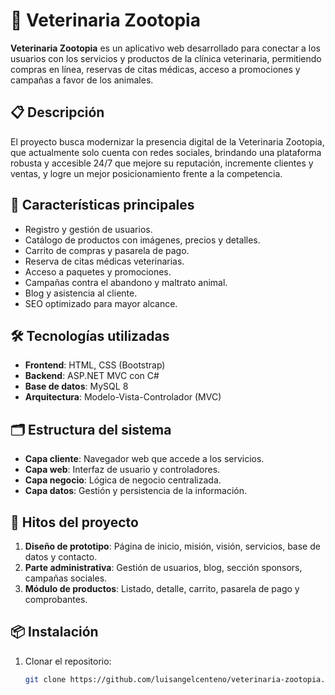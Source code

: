 # 🐾 Veterinaria Zootopia

**Veterinaria Zootopia** es un aplicativo web desarrollado para conectar a los usuarios con los servicios y productos de la clínica veterinaria, permitiendo compras en línea, reservas de citas médicas, acceso a promociones y campañas a favor de los animales.  

## 📋 Descripción

El proyecto busca modernizar la presencia digital de la Veterinaria Zootopia, que actualmente solo cuenta con redes sociales, brindando una plataforma robusta y accesible 24/7 que mejore su reputación, incremente clientes y ventas, y logre un mejor posicionamiento frente a la competencia.

## 🚀 Características principales

- Registro y gestión de usuarios.
- Catálogo de productos con imágenes, precios y detalles.
- Carrito de compras y pasarela de pago.
- Reserva de citas médicas veterinarias.
- Acceso a paquetes y promociones.
- Campañas contra el abandono y maltrato animal.
- Blog y asistencia al cliente.
- SEO optimizado para mayor alcance.

## 🛠️ Tecnologías utilizadas

- **Frontend**: HTML, CSS (Bootstrap)
- **Backend**: ASP.NET MVC con C#
- **Base de datos**: MySQL 8
- **Arquitectura**: Modelo-Vista-Controlador (MVC)

## 🗂️ Estructura del sistema

- **Capa cliente**: Navegador web que accede a los servicios.
- **Capa web**: Interfaz de usuario y controladores.
- **Capa negocio**: Lógica de negocio centralizada.
- **Capa datos**: Gestión y persistencia de la información.

## 📅 Hitos del proyecto

1. **Diseño de prototipo**: Página de inicio, misión, visión, servicios, base de datos y contacto.
2. **Parte administrativa**: Gestión de usuarios, blog, sección sponsors, campañas sociales.
3. **Módulo de productos**: Listado, detalle, carrito, pasarela de pago y comprobantes.

## 📦 Instalación

1. Clonar el repositorio:
   ```bash
   git clone https://github.com/luisangelcenteno/veterinaria-zootopia.git

